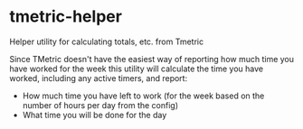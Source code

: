 # tmetric-helper
Helper utility for calculating totals, etc. from Tmetric

Since TMetric doesn't have the easiest way of reporting how much time you have worked for the week
this utility will calculate the time you have worked, including any active timers, and report:
 - How much time you have left to work (for the week based on the number of hours per day from the config)
 - What time you will be done for the day
